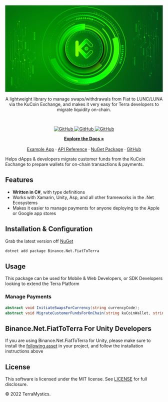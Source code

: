 <br/>
<p align="center">
    <a href="https://github.com/TerraMystics"><img src="./kucoin.jpg" align="center" width=750/></a>
</p>

<p align="center">
A lightweight library to manage swaps/withdrawals from Fiat to LUNC/LUNA via the KuCoin Exchange, and makes it very easy for Terra developers to migrate liquidity on-chain.

</p>
<br/>

<p align="center">
  <a href="https://github.com/TerraMystics/Binance.Net.FiatToTerra/blob/main/LICENSE">
  <img alt="GitHub" src="https://img.shields.io/github/license/terra-money/terra.js">
  </a>
    
  <a href="https://www.nuget.org/packages/Binance.Net.FiatToTerra">
    <img alt="GitHub" src="https://img.shields.io/nuget/v/Binance.Net.FiatToTerra">
  </a>
  
  <a href="https://www.nuget.org/packages/Binance.Net.FiatToTerra">
    <img alt="GitHub" src="https://img.shields.io/nuget/dt/Binance.Net.FiatToTerra?color=red">
  </a>
</p>

<p align="center">
  <a href="https://docs.terra.money/"><strong>Explore the Docs »</strong></a>
  <br />
  <br/>
  <a href="https://github.com/TerraMystics/Binance.Net.FiatToTerra/tree/main/Binance.Net.FiatToTerra/OnChainPaymentsSimulator">Example App</a>
  ·
  <a href="https://github.com/TerraMystics/Binance.Net.FiatToTerra">API Reference</a>
  ·
  <a href="https://www.nuget.org/packages/Binance.Net.FiatToTerra">NuGet Package</a>
  ·
  <a href="https://github.com/TerraMystics/Binance.Net.FiatToTerra">GitHub</a>
</p>

Helps dApps & developers migrate customer funds from the KuCoin Exchange to prepare wallets for on-chain transactions & payments.

## Features

- **Written in C#**, with type definitions
- Works with Xamarin, Unity, Asp, and all other frameworks in the .Net Ecosystems
- Makes it easier to manage payments for anyone deploying to the Apple or Google app stores

## Installation & Configuration

Grab the latest version off [NuGet](https://www.nuget.org/packages/Binance.Net.FiatToTerra)

```sh
dotnet add package Binance.Net.FiatToTerra
```

## Usage

This package can be used for Mobile & Web Developers, or SDK Developers looking to extend the Terra Platform

### Manage Payments

```cs
abstract void InitiateSwapsForCurrency(string currencyCode);
abstract void MigrateCustomerFundsForOnChain(string kuCoinWallet, string terraWallet);
```

## Binance.Net.FiatToTerra For Unity Developers

If you are using Binance.Net.FiatToTerra for Unity, please make sure to install the [following asset](https://github.com/TerraMystics/NuGetForUnity) in your project, and follow the installation instructions above

## License

This software is licensed under the MIT license. See [LICENSE](./LICENSE) for full disclosure.

© 2022 TerraMystics.
